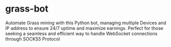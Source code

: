 # grass-bot
Automate Grass mining with this Python bot, managing multiple Devices and IP address to ensure 24/7 uptime and maximize earnings. Perfect for those seeking a seamless and efficient way to handle WebSocket connections through SOCKS5 Protocol
